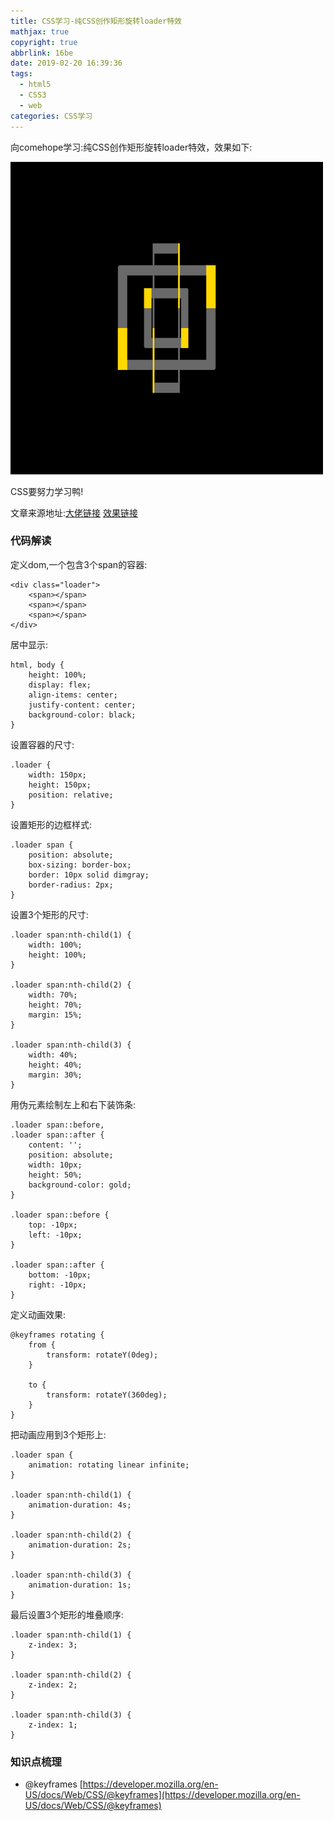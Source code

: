 ```yaml
---
title: CSS学习-纯CSS创作矩形旋转loader特效
mathjax: true
copyright: true
abbrlink: 16be
date: 2019-02-20 16:39:36
tags:
  - html5
  - CSS3
  - web
categories: CSS学习
---
```


向comehope学习:纯CSS创作矩形旋转loader特效，效果如下:

![](../Resources/CSS_02.png)

CSS要努力学习鸭!
<!--less-->

文章来源地址:[大佬链接](https://segmentfault.com/a/1190000014553745)
[效果链接](../Examples/CSS_02/rectangular-rotating-loader-animation.html)

### 代码解读
定义dom,一个包含3个span的容器:
```
<div class="loader">
    <span></span>
    <span></span>
    <span></span>
</div>
```
居中显示:
```
html, body {
    height: 100%;
    display: flex;
    align-items: center;
    justify-content: center;
    background-color: black;
}
```
设置容器的尺寸:
```
.loader {
    width: 150px;
    height: 150px;
    position: relative;
}
```
设置矩形的边框样式:
```
.loader span {
    position: absolute;
    box-sizing: border-box;
    border: 10px solid dimgray;
    border-radius: 2px;
}
```
设置3个矩形的尺寸:
```
.loader span:nth-child(1) {
    width: 100%;
    height: 100%;
}

.loader span:nth-child(2) {
    width: 70%;
    height: 70%;
    margin: 15%;
}

.loader span:nth-child(3) {
    width: 40%;
    height: 40%;
    margin: 30%;
}
```
用伪元素绘制左上和右下装饰条:
```
.loader span::before,
.loader span::after {
    content: '';
    position: absolute;
    width: 10px;
    height: 50%;
    background-color: gold;
}

.loader span::before {
    top: -10px;
    left: -10px;
}

.loader span::after {
    bottom: -10px;
    right: -10px;
}
```
定义动画效果:
```
@keyframes rotating {
    from {
        transform: rotateY(0deg);
    }

    to {
        transform: rotateY(360deg);
    }
}
```
把动画应用到3个矩形上:
```
.loader span {
    animation: rotating linear infinite;
}

.loader span:nth-child(1) {
    animation-duration: 4s;
}

.loader span:nth-child(2) {
    animation-duration: 2s;
}

.loader span:nth-child(3) {
    animation-duration: 1s;
}
```
最后设置3个矩形的堆叠顺序:
```
.loader span:nth-child(1) {
    z-index: 3;
}

.loader span:nth-child(2) {
    z-index: 2;
}

.loader span:nth-child(3) {
    z-index: 1;
}
```

### 知识点梳理

- @keyframes [https://developer.mozilla.org/en-US/docs/Web/CSS/@keyframes](https://developer.mozilla.org/en-US/docs/Web/CSS/@keyframes)